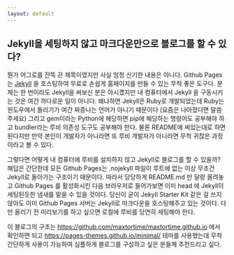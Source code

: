 ```yaml
---
layout: default
---
```


## Jekyll을 세팅하지 않고 마크다운만으로 블로그를 할 수 있다?
뭔가 어그로를 잔뜩 끈 제목이였지만 사실 엄청 신기한 내용은 아니다. Github Pages는 [Jekyll](https://jekyllrb-ko.github.io/) 을 호스팅하여 무료로 손쉽게 홈페이지를 만들 수 있는 무척 좋은 도구다. 문제는 한 번이라도 Jekyll을 써보신 분은 아시곘지만 내 컴퓨터에서 Jekyll 을 구동시키는 것은 여간 까다로운 일이 아니다. 왜냐하면 Jekyll은 Ruby로 개발되었는데 Ruby는 윈도우에서 돌리기가 여간 짜증나는 언어가 아니기 때문이다 (요즘은 나아졌다면 말씀주세요) 그리고 gem이라는 Python에 해당하면 pip에 해당하는 명령어도 공부해야 하고 bundler라는 루비 의존성 도구도 공부해야 한다. 물론 README에 써있는대로 하면 된다지만 만약 본인이 개발자가 아니라면 또 루비 개발자가 아니라면 무척 귀찮은 과정이라고 볼 수 있다.

그렇다면 어떻게 내 컴퓨터에 루비를 설치하지 않고 Jekyll로 블로그를 할 수 있을까? 해답은 간단한데 모든 Github Pages는 .nojekyll 파일이 루트에 없는 이상 무조건 Jekyll로 돌아가는 구조이기 때문이다. 따라서 당당하게 README.md 만 달랑 올려놓고 Github Pages 를 활성화시킨 다음 브라우저로 들어가보면 이미 head 에 Jekyll이 세팅된듯한 냄새를 맡을 수 있을 것이다. 당신이 굳이 Jekyll Starter Kit 같은 걸 쓰지 않아도 이미 Github Pages 서버는 Jekyll로 마크다운을 호스팅해주고 있는 것이다. 다만 올리기 전 미리보기를 하고 싶으면 로컬에 루비를 당연히 세팅해야 한다. 

이 블로그의 구조는 https://github.com/maxtortime/maxtortime.github.io 에서 확인하면 되고 https://pages-themes.github.io/minimal/ 테마를 사용했는데 무척 간단하게 사용이 가능하여 심플하게 블로그를 구성하고 싶은 분들께 추천드리고 싶다.